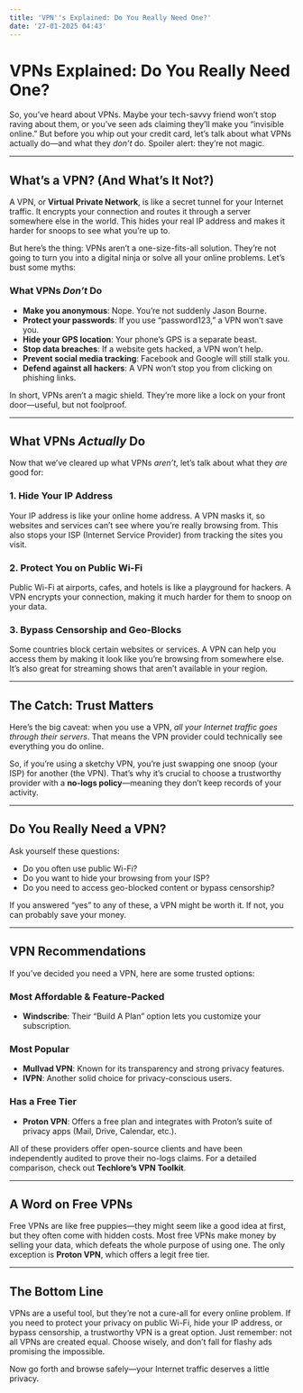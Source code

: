 ```yaml
---
title: 'VPN''s Explained: Do You Really Need One?'
date: '27-01-2025 04:43'
---
```


# VPNs Explained: Do You Really Need One?

So, you’ve heard about VPNs. Maybe your tech-savvy friend won’t stop raving about them, or you’ve seen ads claiming they’ll make you “invisible online.” But before you whip out your credit card, let’s talk about what VPNs actually do—and what they *don’t* do. Spoiler alert: they’re not magic.

---

## What’s a VPN? (And What’s It Not?)

A VPN, or **Virtual Private Network**, is like a secret tunnel for your Internet traffic. It encrypts your connection and routes it through a server somewhere else in the world. This hides your real IP address and makes it harder for snoops to see what you’re up to.

But here’s the thing: VPNs aren’t a one-size-fits-all solution. They’re not going to turn you into a digital ninja or solve all your online problems. Let’s bust some myths:

### What VPNs *Don’t* Do
- **Make you anonymous**: Nope. You’re not suddenly Jason Bourne.
- **Protect your passwords**: If you use “password123,” a VPN won’t save you.
- **Hide your GPS location**: Your phone’s GPS is a separate beast.
- **Stop data breaches**: If a website gets hacked, a VPN won’t help.
- **Prevent social media tracking**: Facebook and Google will still stalk you.
- **Defend against all hackers**: A VPN won’t stop you from clicking on phishing links.

In short, VPNs aren’t a magic shield. They’re more like a lock on your front door—useful, but not foolproof.

---

## What VPNs *Actually* Do

Now that we’ve cleared up what VPNs *aren’t*, let’s talk about what they *are* good for:

### 1. Hide Your IP Address
Your IP address is like your online home address. A VPN masks it, so websites and services can’t see where you’re really browsing from. This also stops your ISP (Internet Service Provider) from tracking the sites you visit.

### 2. Protect You on Public Wi-Fi
Public Wi-Fi at airports, cafes, and hotels is like a playground for hackers. A VPN encrypts your connection, making it much harder for them to snoop on your data.

### 3. Bypass Censorship and Geo-Blocks
Some countries block certain websites or services. A VPN can help you access them by making it look like you’re browsing from somewhere else. It’s also great for streaming shows that aren’t available in your region.

---

## The Catch: Trust Matters

Here’s the big caveat: when you use a VPN, *all your Internet traffic goes through their servers*. That means the VPN provider could technically see everything you do online.

So, if you’re using a sketchy VPN, you’re just swapping one snoop (your ISP) for another (the VPN). That’s why it’s crucial to choose a trustworthy provider with a **no-logs policy**—meaning they don’t keep records of your activity.

---

## Do You Really Need a VPN?

Ask yourself these questions:
- Do you often use public Wi-Fi?
- Do you want to hide your browsing from your ISP?
- Do you need to access geo-blocked content or bypass censorship?

If you answered “yes” to any of these, a VPN might be worth it. If not, you can probably save your money.

---

## VPN Recommendations

If you’ve decided you need a VPN, here are some trusted options:

### Most Affordable & Feature-Packed
- **Windscribe**: Their “Build A Plan” option lets you customize your subscription.

### Most Popular
- **Mullvad VPN**: Known for its transparency and strong privacy features.
- **IVPN**: Another solid choice for privacy-conscious users.

### Has a Free Tier
- **Proton VPN**: Offers a free plan and integrates with Proton’s suite of privacy apps (Mail, Drive, Calendar, etc.).

All of these providers offer open-source clients and have been independently audited to prove their no-logs claims. For a detailed comparison, check out **Techlore’s VPN Toolkit**.

---

## A Word on Free VPNs

Free VPNs are like free puppies—they might seem like a good idea at first, but they often come with hidden costs. Most free VPNs make money by selling your data, which defeats the whole purpose of using one. The only exception is **Proton VPN**, which offers a legit free tier.

---

## The Bottom Line

VPNs are a useful tool, but they’re not a cure-all for every online problem. If you need to protect your privacy on public Wi-Fi, hide your IP address, or bypass censorship, a trustworthy VPN is a great option. Just remember: not all VPNs are created equal. Choose wisely, and don’t fall for flashy ads promising the impossible.

Now go forth and browse safely—your Internet traffic deserves a little privacy.